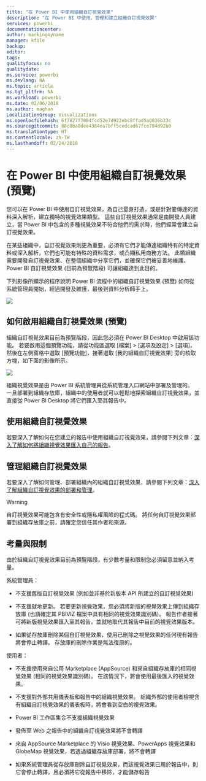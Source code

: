 ```yaml
---
title: "在 Power BI 中使用組織自訂視覺效果"
description: "在 Power BI 中使用、管理和建立組織自訂視覺效果"
services: powerbi
documentationcenter: 
author: markingmyname
manager: kfile
backup: 
editor: 
tags: 
qualityfocus: no
qualitydate: 
ms.service: powerbi
ms.devlang: NA
ms.topic: article
ms.tgt_pltfrm: NA
ms.workload: powerbi
ms.date: 02/06/2018
ms.author: maghan
LocalizationGroup: Visualizations
ms.openlocfilehash: 6f7827f7804fcd52e7d922ebc8ffad5a8036b33c
ms.sourcegitcommit: 88c8ba8dee4384ea7bff5cedcad67fce784d92b0
ms.translationtype: HT
ms.contentlocale: zh-TW
ms.lasthandoff: 02/24/2018
---
```

# <a name="using-organization-custom-visuals-in-power-bi-preview"></a>在 Power BI 中使用組織自訂視覺效果 (預覽)

您可以在 Power BI 中使用自訂視覺效果，為自己量身打造，或是針對要傳達的資料深入解析，建立獨特的視覺效果類型。 這些自訂視覺效果通常是由開發人員建立，當 Power BI 中包含的多種視覺效果不符合他們的需求時，他們經常會建立自訂視覺效果。 

在某些組織中，自訂視覺效果則更為重要，必須有它們才能傳達組織特有的特定資料或深入解析，它們也可能有特殊的資料需求，或凸顯私用商務方法。 此類組織需要開發自訂視覺效果、在整個組織中分享它們，並確保它們被妥善地維護。 Power BI 自訂視覺效果 (目前為預覽階段) 可讓組織達到此目的。 

下列影像所顯示的程序說明 Power BI 流程中的組織自訂視覺效果 (預覽) 如何從系統管理員開始，經過開發及維護，最後到資料分析師手上。

![](media/power-bi-custom-visuals-organizational/custom-visual-org-01.jpg)

## <a name="how-to-enable-organizational-custom-visuals-preview"></a>如何啟用組織自訂視覺效果 (預覽)

組織自訂視覺效果目前為預覽階段，因此您必須在 Power BI Desktop 中啟用該功能。 若要啟用這個預覽功能，請從功能區選取 [檔案] > [選項及設定] > [選項]，然後在左側窗格中選取 [預覽功能]，接著選取 [我的組織自訂視覺效果] 旁的核取方塊，如下面的影像所示。

![](media/power-bi-custom-visuals-organizational/custom-visual-org-02.jpg)

組織視覺效果是由 Power BI 系統管理員從系統管理入口網站中部署及管理的。 一旦部署到組織存放庫，組織中的使用者就可以輕鬆地探索組織自訂視覺效果，並直接從 Power BI Desktop 將它們匯入至其報告中。

## <a name="using-organizational-custom-visuals"></a>使用組織自訂視覺效果

若要深入了解如何在您建立的報告中使用組織自訂視覺效果，請參閱下列文章：[深入了解如何將組織視覺效果匯入自己的報告](power-bi-custom-visuals.md)。
 
## <a name="administering-organizational-custom-visuals"></a>管理組織自訂視覺效果

若要深入了解如何管理、部署組織內的組織自訂視覺效果，請參閱下列文章：[深入了解組織自訂視覺效果的部署和管理](https://go.microsoft.com/fwlink/?linkid=866790)。

> [!WARNING]
> 自訂視覺效果可能包含有安全性或隱私權風險的程式碼。 將任何自訂視覺效果部署到組織存放庫之前，請確定您信任其作者和來源。 
> 

## <a name="considerations-and-limitations"></a>考量與限制
 
由於組織自訂視覺效果目前為預覽階段，有少數考量和限制您必須留意並納入考量。
 
系統管理員：

* 不支援舊版自訂視覺效果 (例如並非基於新版本 API 所建立的自訂視覺效果)

* 不支援就地更新。 若要更新視覺效果，您必須將新版的視覺效果上傳到組織存放庫 (也請確定其 PBIVIZ 檔案中具有相同的視覺效果識別碼)。 報告作者接著可將新版視覺效果匯入至其報告，並就地取代其報告中目前的視覺效果版本。

* 如果從存放庫刪除某個自訂視覺效果，使用已刪除之視覺效果的任何現有報告將會停止轉譯。 存放庫的刪除作業是無法復原的。
 
使用者：

* 不支援使用來自公用 Marketplace (AppSource) 和來自組織存放庫的相同視覺效果 (相同的視覺效果識別碼)。 在該情況下，將會使用最後匯入的視覺效果。

* 不支援對外部共用儀表板和報告中的組織視覺效果。 組織外部的使用者檢視含有組織自訂視覺效果的儀表板時，將會看到空白的視覺效果。 

* Power BI 工作區集合不支援組織視覺效果

* 發佈至 Web 之報告中的組織自訂視覺效果將不會轉譯

* 來自 AppSource Marketplace 的 Visio 視覺效果、PowerApps 視覺效果和 GlobeMap 視覺效果，若透過組織存放庫部署，將不會轉譯

* 如果系統管理員從存放庫刪除自訂視覺效果，而該視覺效果已用於報告中，則它會停止轉譯，且必須將它從報告中移除，才能儲存報告